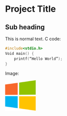 # Project Title

## Sub heading

This is normal text.
C code:
```c
#include<stdio.h>
Void main() {
	printf(“Hello World”);
}
```

Image:

<img src="windows.png" width="100" height="100">
